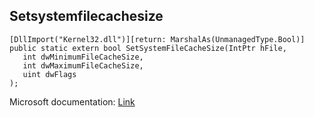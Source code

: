 ## Setsystemfilecachesize

```
[DllImport("Kernel32.dll")][return: MarshalAs(UnmanagedType.Bool)]
public static extern bool SetSystemFileCacheSize(IntPtr hFile,
   int dwMinimumFileCacheSize,
   int dwMaximumFileCacheSize,
   uint dwFlags
);
```

Microsoft documentation: [Link](https://learn.microsoft.com/en-us/windows/win32/api/memoryapi/nf-memoryapi-setsystemfilecachesize)
